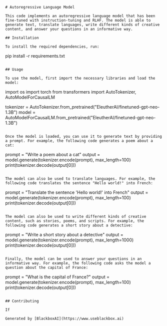  ```
# Autoregressive Language Model

This code implements an autoregressive language model that has been fine-tuned with instruction-tuning and RLHF. The model is able to generate text, translate languages, write different kinds of creative content, and answer your questions in an informative way.

## Installation

To install the required dependencies, run:

```
pip install -r requirements.txt
```

## Usage

To use the model, first import the necessary libraries and load the model:

```
import os
import torch
from transformers import AutoTokenizer, AutoModelForCausalLM

tokenizer = AutoTokenizer.from_pretrained("EleutherAI/finetuned-gpt-neo-1.3B")
model = AutoModelForCausalLM.from_pretrained("EleutherAI/finetuned-gpt-neo-1.3B")
```

Once the model is loaded, you can use it to generate text by providing a prompt. For example, the following code generates a poem about a cat:

```
prompt = "Write a poem about a cat"
output = model.generate(tokenizer.encode(prompt), max_length=100)
print(tokenizer.decode(output[0]))
```

The model can also be used to translate languages. For example, the following code translates the sentence "Hello world!" into French:

```
prompt = "Translate the sentence 'Hello world!' into French"
output = model.generate(tokenizer.encode(prompt), max_length=100)
print(tokenizer.decode(output[0]))
```

The model can also be used to write different kinds of creative content, such as stories, poems, and scripts. For example, the following code generates a short story about a detective:

```
prompt = "Write a short story about a detective"
output = model.generate(tokenizer.encode(prompt), max_length=1000)
print(tokenizer.decode(output[0]))
```

Finally, the model can be used to answer your questions in an informative way. For example, the following code asks the model a question about the capital of France:

```
prompt = "What is the capital of France?"
output = model.generate(tokenizer.encode(prompt), max_length=100)
print(tokenizer.decode(output[0]))
```

## Contributing

If

Generated by [BlackboxAI](https://www.useblackbox.ai)